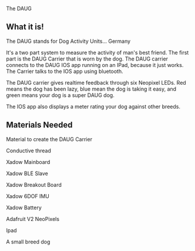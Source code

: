 The DAUG

What it is!
--------------
The DAUG stands for Dog Activity Units... Germany

It's a two part system to measure the activity of man's best friend.  The first part is the DAUG Carrier that is worn by the dog. The DAUG carrier connects to the DAUG IOS app running on an IPad, because it just works.  The Carrier talks to the IOS app using bluetooth.

The DAUG carrier gives realtime feedback through six Neopixel LEDs.  Red means the dog has been lazy, blue mean the dog is taking it easy, and green means your dog is a super DAUG dog.

The IOS app also displays a meter rating your dog against other breeds.


Materials Needed
------------------
Material to create the DAUG Carrier

Conductive thread

Xadow Mainboard

Xadow BLE Slave

Xadow Breakout Board

Xadow 6DOF IMU

Xadow Battery

Adafruit V2 NeoPixels

Ipad

A small breed dog


